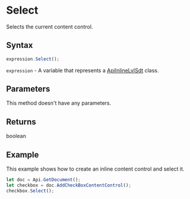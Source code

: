 # Select

Selects the current content control.

## Syntax

```javascript
expression.Select();
```

`expression` - A variable that represents a [ApiInlineLvlSdt](../ApiInlineLvlSdt.md) class.

## Parameters

This method doesn't have any parameters.

## Returns

boolean

## Example

This example shows how to create an inline content control and select it.

```javascript editor-docx
let doc = Api.GetDocument();
let checkbox = doc.AddCheckBoxContentControl();
checkbox.Select();
```
